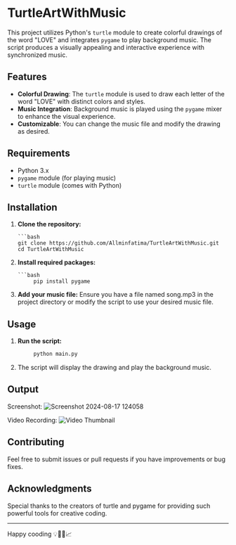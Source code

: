 # TurtleArtWithMusic

This project utilizes Python's `turtle` module to create colorful drawings of the word "LOVE" and integrates `pygame` to play background music. The script produces a visually appealing and interactive experience with synchronized music.

## Features

- **Colorful Drawing**: The `turtle` module is used to draw each letter of the word "LOVE" with distinct colors and styles.
- **Music Integration**: Background music is played using the `pygame` mixer to enhance the visual experience.
- **Customizable**: You can change the music file and modify the drawing as desired.

## Requirements

- Python 3.x
- `pygame` module (for playing music)
- `turtle` module (comes with Python)

## Installation

1. **Clone the repository:**

       ```bash
       git clone https://github.com/Allminfatima/TurtleArtWithMusic.git
       cd TurtleArtWithMusic

2. **Install required packages:**

       ```bash
            pip install pygame
   
3. **Add your music file:**
Ensure you have a file named song.mp3 in the project directory or modify the script to use your desired music file.

## Usage 

1. **Run the script:**
    ```bash
         python main.py

2. The script will display the drawing and play the background music.


## Output
Screenshot: ![Screenshot 2024-08-17 124058](https://github.com/user-attachments/assets/2d863916-b79e-44b2-8ff7-1e8da871b9dd)

Video Recording: ![Video Thumbnail](https:"C:\Users\admin\Downloads\rec.mp4")

## Contributing
Feel free to submit issues or pull requests if you have improvements or bug fixes.

## Acknowledgments
Special thanks to the creators of turtle and pygame for providing such powerful tools for creative coding.

---
Happy cooding 💡👩‍💻📈
   
